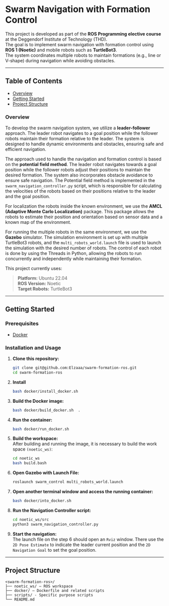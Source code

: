 # Swarm Navigation with Formation Control

This project is developed as part of the **ROS Programming elective course** at the Deggendorf Institute of Technology (THD).  
The goal is to implement swarm navigation with formation control using **ROS 1 (Noetic)** and mobile robots such as **TurtleBot3**.  
The system coordinates multiple robots to maintain formations (e.g., line or V-shape) during navigation while avoiding obstacles.

---
## Table of Contents

- [Overview](#overview)
- [Getting Started](#getting-started)
- [Project Structure](#project-structure) 

### Overview

To develop the swarm navigation system, we utilize a **leader-follower** approach. The leader robot navigates to a goal position while the follower robots maintain their formation relative to the leader. The system is designed to handle dynamic environments and obstacles, ensuring safe and efficient navigation.

The approach used to handle the navigation and formation control is based on the **potential field method**. The leader robot navigates towards a goal position while the follower robots adjust their positions to maintain the desired formation. The system also incorporates obstacle avoidance to ensure safe navigation. The Potential field method is implemented in the `swarm_navigation_controller.py` script, which is responsible for calculating the velocities of the robots based on their positions relative to the leader and the goal position.

For localization the robots inside the known environment, we use the **AMCL (Adaptive Monte Carlo Localization)** package. This package allows the robots to estimate their position and orientation based on sensor data and a known map of the environment.

For running the multiple robots in the same environment, we use the **Gazebo** simulator. The simulation environment is set up with multiple TurtleBot3 robots, and the `multi_robots_world.launch` file is used to launch the simulation with the desired number of robots. The control of each robot is done by using the Threads in Python, allowing the robots to run concurrently and independently while maintaining their formation.


This project currently uses:

> **Platform:** Ubuntu 22.04  
> **ROS Version:** Noetic  
> **Target Robots:** TurtleBot3 

---

## Getting Started

### Prerequisites

- [Docker](https://docs.docker.com/get-docker/)

### Installation and Usage

1. **Clone this repository:**<br>
    ```bash
    git clone git@github.com:Elzaaa/swarm-formation-ros.git
    cd swarm-formation-ros
    ```

2. **Install**<br>
    ```bash
    bash docker/install_docker.sh
    ```

3. **Build the Docker image:**<br>
    ```bash
    bash docker/build_docker.sh  .
    ```

4. **Run the container:**<br>
    ```bash
    bash docker/run_docker.sh
    ```

5. **Build the workspace:** <br>
    After building and running the image, it is necessary to build the work space `(noetic_ws)`:
    ```bash
    cd noetic_ws
    bash build.bash
    ```
6. **Open Gazebo with Launch File:**<br>
    ```bash
    roslaunch swarm_control multi_robots_world.launch
    ```

7. **Open another terminal window and access the running container:**<br>
    ```bash
    bash docker/into_docker.sh
    ```

7. **Run the Navigation Controller script:**<br>
    ```bash
    cd noetic_ws/src
    python3 swarm_navigation_controller.py
    ```
8. **Start the navigation:**<br>
    The launch file on the step 6 should open an `Rviz` window. There use the `2D Pose Estimate` to indicate the leader current position and the `2D Navigation Goal` to set the goal position. 

---


## Project Structure

```
<swarm-formation-ros>/
├── noetic_ws/ — ROS workspace
├── docker/ — Dockerfile and related scripts
├── scripts/ - Specific purpose scripts
└── README.md
```

